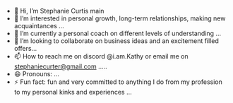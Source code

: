 - 👋 Hi, I’m Stephanie Curtis main 
- 👀 I’m interested in personal growth, long-term relationships, making new acquaintances ...
- 🌱 I’m currently a personal coach on different levels of understanding ...
- 💞️ I’m looking to collaborate on business ideas and an excitement filled offers...
- 📫 How to reach me on discord @i.am.Kathy or email me on stephaniecurter@gmail.com .....
- 😄 Pronouns: ...
- ⚡ Fun fact: fun and very committed to anything I do from my profession to my personal kinks and experiences ...

<!---
Stephanie Curtis /Stephanie Curtis is a ✨ special ✨ repository because its `README.md` (this file) appears on your GitHub profile.
You can click the Preview link to take a look at your changes.
--->
